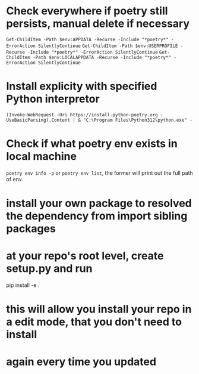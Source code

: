 # Check everywhere if poetry still persists, manual delete if necessary
```Get-ChildItem -Path $env:APPDATA -Recurse -Include "*poetry*" -ErrorAction SilentlyContinue```
```Get-ChildItem -Path $env:USERPROFILE -Recurse -Include "*poetry*" -ErrorAction SilentlyContinue```
```Get-ChildItem -Path $env:LOCALAPPDATA -Recurse -Include "*poetry*" -ErrorAction SilentlyContinue```

# Install explicity with specified Python interpretor 
```(Invoke-WebRequest -Uri https://install.python-poetry.org -UseBasicParsing).Content | & "C:\Program Files\Python312\python.exe" -```


# Check if what poetry env exists in local machine
```poetry env info -p``` or ```poetry env list```, the former will print out the full path of env. 

# install your own package to resolved the dependency from import sibling packages
# at your repo's root level, create setup.py and run
pip install -e .
# this will allow you install your repo in a edit mode, that you don't need to install
# again every time you updated
